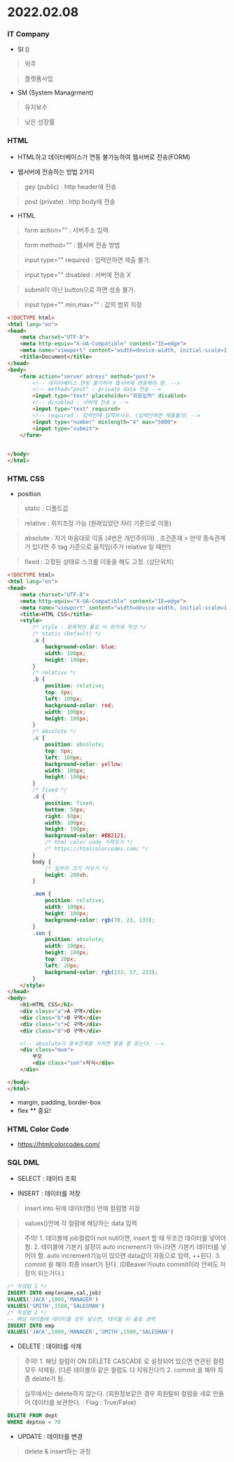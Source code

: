 # 2022.02.08

### IT Company
- SI ()
> 외주

> 플랫폼사업

- SM (System Managrment)
> 유지보수

> 낮은 성장률

### HTML
- HTML하고 데이터베이스가 연동 불가능하여 웹서버로 전송(FORM)

- 웹서버에 전송하는 방법 2가지
> gey (public) : http header에 전송

> post (private) : http body에 전송

- HTML
> form action="" : 서버주소 입력

> form method="" : 웹서버 전송 방법

> input type="" required : 입력안하면 제출 불가.

> input type="" disabled : 서버에 전송 X

> submit이 아닌 button으로 하면 성송 불가.

> input type="" min,max="" : 값의 범위 지정

```html
<!DOCTYPE html>
<html lang="en">
<head>
    <meta charset="UTF-8">
    <meta http-equiv="X-UA-Compatible" content="IE=edge">
    <meta name="viewport" content="width=device-width, initial-scale=1.0">
    <title>Document</title>
</head>
<body>
    <form action="server adress" method="post">
        <!-- 데이터베이스 연동 불가하여 웹서버에 연동해야 함. -->
        <!-- method="post" : private data 전송 -->
        <input type="text" placeholder="회원입력" disabled>
        <!-- disabled : 서버에 전송 x -->
        <input type="text" required>
        <!-- required : 입력란에 입력하시오. (입력안하면 제출불가) -->
        <input type="number" minlength="4" max="5000">
        <input type="submit">
    </form>

    
</body>
</html>
```

### HTML CSS
- position
> static : 디폴트값

> relative : 위치조정 가능 (원래있었던 자리 기준으로 이동)

> absolute : 자기 마음대로 이동 (4번은 개인주의야) , 조건존재
        > 만약 종속관계가 있다면 주 tag 기준으로 움직임(주가 relative 일 때만!)

> fixed : 고정된 상태로 스크롤 이동을 해도 고정. (상단위치)

```html
<!DOCTYPE html>
<html lang="en">
<head>
    <meta charset="UTF-8">
    <meta http-equiv="X-UA-Compatible" content="IE=edge">
    <meta name="viewport" content="width=device-width, initial-scale=1.0">
    <title>HTML CSS</title>
    <style>
        /* style : 암묵적인 룰로 이 위치에 작성 */
        /* static (Default) */
        .a { 
            background-color: blue;
            width: 100px;
            height: 100px;
        }
        /* relative */
        .b {
            position: relative;
            top: 0px;
            left: 100px;
            background-color: red;
            width: 100px;
            height: 100px;
        }
        /* absolute */
        .c {
            position: absolute;
            top: 0px;
            left: 100px;
            background-color: yellow;
            width: 100px;
            height: 100px;
        }
        /* fixed */
        .d {
            position: fixed;
            bottom: 50px;
            right: 50px;
            width: 100px;
            height: 100px;
            background-color: #BB2121;
            /* html color code 가져오기 */
            /* https://htmlcolorcodes.com/ */
        }
        body {
            /* 일부러 크기 키우기 */
            height: 200vh;
        }

        .mom {
            position: relative;
            width: 100px;
            height: 100px;
            background-color: rgb(70, 23, 133);
        }
        .son {
            position: absolute;
            width: 100px;
            height: 100px;
            top: 20px;
            left: 20px;
            background-color: rgb(133, 57, 233);
        }
    </style>
</head>
<body>
    <h1>HTML CSS</h1>
    <div class="a">A 구역</div>
    <div class="b">B 구역</div>
    <div class="c">C 구역</div>
    <div class="d">D 구역</div>

    <!-- absolute가 종속관계를 가지면 말을 잘 듣는다. -->
    <div class="mom">
        부모
        <div class="son">자식</div>
    </div>

</body>
</html>
```

- margin, padding, border-box
- flex ** 중요!

### HTML Color Code
- https://htmlcolorcodes.com/


### SQL DML
- SELECT : 데이터 조회

- INSERT : 데이터를 저장
> insert into 뒤에 데이터명() 안에 컬럼명 지정

> values()안에 각 컬럼에 해당하는 data 입력

> 주의! 
        1. 테이블에 job컬럼이 not null이면, insert 할 때 무조건 데이터를 넣어야 함.
        2. 테이블에 기본키 설정이 auto increment가 아니라면 기본키 데이터를 넣어야 함. auto increment기능이 있으면 data값이 자동으로 입력, ++된다.
        3. commit 을 해야 최종 insert가 된다. (DBeaver가outo commit이라 안써도 저장이 되는거다.)

```sql
/* 작성법 1 */
INSERT INTO emp(ename,sal,job)
VALUES('JACK',1000,'MANAGER')
VALUES('SMITH',1500,'SALESMAN')
/* 작성법 2 */
-- 해당 테이블에 데이터를 모두 넣으면, 테이블 뒤 괄호 생략
INSERT INTO emp
VALUES('JACK',1000,'MANAGER','SMITH',1500,'SALESMAN')
```

- DELETE : 데이터를 삭제
> 주의! 
        1. 해당 컬럼이 ON DELETE CASCADE 로 설정되어 있으면 연관된 컬럼 모두 삭제됨. (다른 테이블의 같은 컬럼도 다 지워진다!!)
        2. commit 을 해야 최종 delete가 됨.

> 실무에서는 delete하지 않는다. (회원정보같은 경우 회원탈퇴 컬럼을 새로 만들어 데이터를 보관한다. : Flag : True/False)

```sql
DELETE FROM dept
WHERE deptno = 70
```

- UPDATE : 데이터를 변경
> delete & insert하는 과정